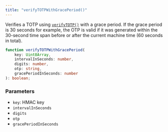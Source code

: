 ```yaml
---
title: "verifyTOTPWithGracePeriod()"
---
```


Verifies a TOTP using [`verifyTOTP()`](/reference/main/verifyTOTP) with a grace period. If the grace period is 30 seconds for example, the OTP is valid if it was generated within the 30-second time span before or after the current machine time (60 seconds in total).

```ts
function verifyTOTPWithGracePeriod(
	key: Uint8Array,
	intervalInSeconds: number,
	digits: number,
	otp: string,
	gracePeriodInSeconds: number
): boolean;
```

### Parameters

- `key`: HMAC key
- `intervalInSeconds`
- `digits`
- `otp`
- `gracePeriodInSeconds`
